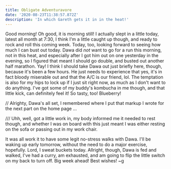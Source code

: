 ```yaml
---
title: Obligate Adventuravore
date: '2020-08-23T11:38:57.872Z'
description: 'In which Gareth gets it in in the heat!'
---
```


Good morning! Oh good, it is morning still! I actually slept in a little today, latest all month at 7:30, I think I'm a little caught up though, and ready to rock and roll this coming week. Today, too, looking forward to seeing how much I can bust out today. Dawa did _not_ want to go for a run this morning, not in this heat, and especially after I got him out on one yesterday in the evening, so I figured that meant I should go double, and busted out another half marathon. Yay! I think I should take Dawa out just briefly here, though, because it's been a few hours. He just needs to experience that yes, it's in fact bloody miserable out and that the A/C is our friend, lol. The temptation is also for my hips to lock up if I just sit right now, as much as I don't want to do anything. I've got some of my buddy's kombucha in me though, and that little kick, can definitely feel it! So tasty, too! Blueberry!

// Alrighty, Dawa's all set, I remembered where I put that markup I wrote for the next part on the home page ...

/// Uhh, well, got a little work in, my body informed me it needed to rest though, and whether I was on board with this just meant I was either resting on the sofa or passing out in my work chair.

It was all work it to have some legit no-stress walks with Dawa. I'll be waking up early tomorrow, without the need to do a major exercise, hopefully. Lord, I sweat buckets today. Allright, though, Dawa is fed and walked, I've had a curry, am exhausted, and am going to flip the little switch on my back to turn off. Big week ahead! Best wishes! ~g
